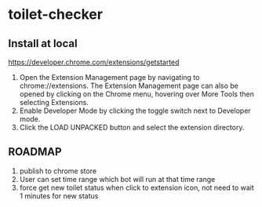 # toilet-checker

## Install at local
https://developer.chrome.com/extensions/getstarted
1. Open the Extension Management page by navigating to chrome://extensions.
   The Extension Management page can also be opened by clicking on the Chrome menu, hovering over More Tools then selecting Extensions.
2. Enable Developer Mode by clicking the toggle switch next to Developer mode.
3. Click the LOAD UNPACKED button and select the extension directory.

## ROADMAP
1. publish to chrome store
2. User can set time range which bot will run at that time range
3. force get new toilet status when click to extension icon, not need to wait 1 minutes for new status
